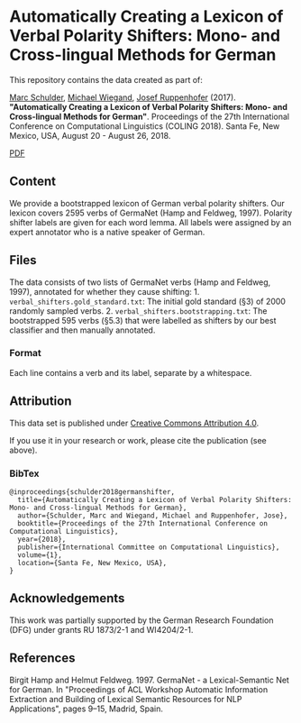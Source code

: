 # Automatically Creating a Lexicon of Verbal Polarity Shifters: Mono- and Cross-lingual Methods for German
This repository contains the data created as part of:

[Marc Schulder](http://marc.schulder.info), [Michael Wiegand](http://www.coli.uni-saarland.de/~miwieg/), [Josef Ruppenhofer](http://ruppenhofer.de/) (2017). **"Automatically Creating a Lexicon of Verbal Polarity Shifters: Mono- and Cross-lingual Methods for German"**. Proceedings of the 27th International Conference on Computational Linguistics (COLING 2018). Santa Fe, New Mexico, USA, August 20 - August 26, 2018.

[PDF](http://marc.schulder.info/data/SchulderWiegandRuppenhofer2018.pdf)

## Content
We provide a bootstrapped lexicon of German verbal polarity shifters.
Our lexicon covers 2595 verbs of GermaNet (Hamp and Feldweg, 1997).
Polarity shifter labels are given for each word lemma.
All labels were assigned by an expert annotator who is a native speaker of German.

## Files
The data consists of two lists of GermaNet verbs (Hamp and Feldweg, 1997), annotated for whether they cause shifting:
    1. `verbal_shifters.gold_standard.txt`: The initial gold standard (§3) of 2000 randomly sampled verbs.
    2. `verbal_shifters.bootstrapping.txt`: The bootstrapped 595 verbs (§5.3) that were labelled as shifters by our best classifier and then manually annotated.

### Format
Each line contains a verb and its label, separate by a whitespace.

## Attribution
This data set is published under [Creative Commons Attribution 4.0](https://github.com/uds-lsv/bootstrapped-lexicon-of-german-verbal-polarity-shifters/blob/master/LICENSE).

If you use it in your research or work, please cite the publication (see above).

### BibTex
```
@inproceedings{schulder2018germanshifter,
  title={Automatically Creating a Lexicon of Verbal Polarity Shifters: Mono- and Cross-lingual Methods for German},
  author={Schulder, Marc and Wiegand, Michael and Ruppenhofer, Jose},
  booktitle={Proceedings of the 27th International Conference on Computational Linguistics},
  year={2018},
  publisher={International Committee on Computational Linguistics},
  volume={1},
  location={Santa Fe, New Mexico, USA},
}
```

## Acknowledgements
This work was partially supported by the German Research Foundation (DFG) under grants RU 1873/2-1 and WI4204/2-1.

## References
Birgit Hamp and Helmut Feldweg. 1997. GermaNet - a Lexical-Semantic Net for German. In "Proceedings of ACL Workshop Automatic Information Extraction and Building of Lexical Semantic Resources for NLP Applications", pages 9–15, Madrid, Spain.